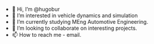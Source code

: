 - 👋 Hi, I’m @hugobur
- 👀 I’m interested in vehicle dynamics and simulation
- 🌱 I’m currently studying MEng Automotive Engineering.
- 💞️ I’m looking to collaborate on interesting projects.
- 📫 How to reach me - email.

<!---
hugobur/hugobur is a ✨ special ✨ repository because its `README.md` (this file) appears on your GitHub profile.
You can click the Preview link to take a look at your changes.
--->
